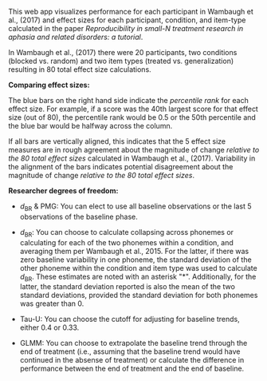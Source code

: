 This web app visualizes performance for each participant in Wambaugh et al., (2017) and effect sizes for each participant, condition, and item-type calculated in the paper *Reproducibility in small-N treatment research in aphasia and related disorders: a tutorial*. 

In Wambaugh et al., (2017) there were 20 participants, two conditions (blocked vs. random) and two item types (treated vs. generalization) resulting in 80 total effect size calculations. 

**Comparing effect sizes:**

The blue bars on the right hand side indicate the *percentile rank* for each effect size. For example, if a score was the 40th largest score for that effect size (out of 80), the percentile rank would be 0.5 or the 50th percentile and the blue bar would be halfway across the column. 

If all bars are vertically aligned, this indicates that the 5 effect size measures are in rough agreement about the magnitude of change *relative to the 80 total effect sizes* calculated in Wambaugh et al., (2017). Variability in the alignment of the bars indicates potential disagreement about the magnitude of change *relative to the 80 total effect sizes*.

**Researcher degrees of freedom:**

- *d*<sub>BR</sub> & PMG: You can elect to use all baseline observations or the last 5 observations of the baseline phase.

- *d*<sub>BR</sub>: You can choose to calculate collapsing across phonemes or calculating for each of the two phonemes within a condition, and averaging them per Wambaugh et al., 2015. For the latter, if there was zero baseline variability in one phoneme, the standard deviation of the other phoneme within the condition and item type was used to calculate *d*<sub>BR</sub>. These estimates are noted with an asterisk "*". Additionally, for the latter, the standard deviation reported is also the mean of the two standard deviations, provided the standard deviation for both phonemes was greater than 0.

- Tau-U: You can choose the cutoff for adjusting for baseline trends, either 0.4 or 0.33.

- GLMM: You can choose to extrapolate the baseline trend through the end of treatment (i.e., assuming that the baseline trend would have continued in the absense of treatment) or calculate the difference in performance between the end of treatment and the end of baseline. 